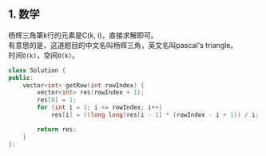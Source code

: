 ## 1. 数学
杨辉三角第k行的元素是C(k, i)，直接求解即可。  
有意思的是，这道题目的中文名叫杨辉三角，英文名叫pascal's triangle。  
时间`O(k)`，空间`O(k)`。  
```cpp
class Solution {
public:
    vector<int> getRow(int rowIndex) {
        vector<int> res(rowIndex + 1);
        res[0] = 1;
        for (int i = 1; i <= rowIndex; i++) 
            res[i] = ((long long)res[i - 1] * (rowIndex - i + 1)) / i;  // 此处虽然结果不会溢出，但过程会溢出

        return res;
    }
};
```